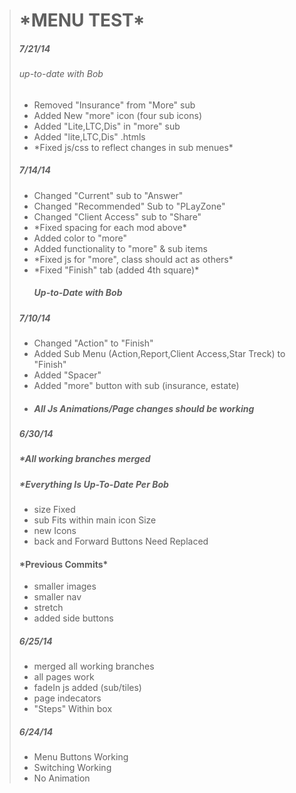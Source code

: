 <blockquote>

<h1>*MENU TEST*</h1>

<h5><em>7/21/14</em></h5>
<h6>up-to-date with Bob</h6>
<ul>
	<li>Removed "Insurance" from "More" sub</li>
	<li>Added New "more" icon (four sub icons)</li>
	<li>Added "Lite,LTC,Dis" in "more" sub</li>
	<li>Added "lite,LTC,Dis" .htmls</li>
	<li>*Fixed js/css to reflect changes in sub menues*</li>
</ul>


<h5><em>7/14/14</em></h5>
<ul>
	<li>Changed "Current" sub to "Answer"</li>
	<li>Changed "Recommended" Sub to "PLayZone"</li>
	<li>Changed "Client Access" sub to "Share"</li>
	<li>*Fixed spacing for each mod above*</li>
	<li>Added color to "more"</li>
	<li> Added functionality to "more" & sub items</li>
	<li>*Fixed js for "more", class should act as others*</li>
	<li>*Fixed "Finish" tab (added 4th square)*</li>
<h5>Up-to-Date with Bob</h5>
</ul>

<h5><em>7/10/14</em></h5>
<ul>
	<li>Changed "Action" to "Finish"</li>
	<li>Added Sub Menu (Action,Report,Client Access,Star Treck) to "Finish"</li>
	<li>Added "Spacer"</li>
	<li>Added "more" button with sub (insurance, estate) </li>
	<li><h5>All Js Animations/Page changes should be working</h5></li>
</ul>

<h5><em>6/30/14</em></h5>
<h5>*All working branches merged </h5>
<h5>*Everything Is Up-To-Date Per Bob </h5>

<ul>	
	<li>size Fixed</li>
	<li>sub Fits within main icon Size</li>
	<li>new Icons</li>
	<li>back and Forward Buttons Need Replaced</li>
</ul>
	
<h4>*Previous Commits*</h4>
	<ul>	
		<li>smaller images</li>
		<li>smaller nav</li>
		<li>stretch</li>
		<li>added side buttons</li>
	</ul>

<h5><em>6/25/14</em></h5>
	<ul>
		<li>merged all working branches</li>
		<li>all pages work</li>
		<li>fadeIn js added (sub/tiles)</li>
		<li>page indecators</li>
		<li>"Steps" Within box</li>
	</ul>
	
<h5><em>6/24/14</em></h5>
	<ul>
		<li>Menu Buttons Working</li>
		<li>Switching Working</li>
		<li>No Animation</li>


</blockquote>
